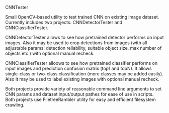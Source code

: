 CNNTester

Small OpenCV-based utility to test trained CNN on existing image dataset.
Currently includes two projects: CNNDetectorTester and CNNClassifierTester.

CNNDetectorTester allows to see how pretrained detector performs on input images. Also it may be used to crop detections from images (with all adjustable params: detection reliability, suitable object size, max number of objects etc.) with optional manual recheck.

CNNClassifierTester alloows to see how pretrained classifier performs on input images and prediction confusion matrix (top1 and topN). It allows single-class or two-class classification (more classes may be added easily). Also it may be used to label existing images with optional manual recheck.

Both projects provide variety of reasonable command line arguments to set CNN params and dataset input/output pathes for ease of use in scripts.
Both projects use FiletreeRambler utility for easy and efficient filesystem crawling.